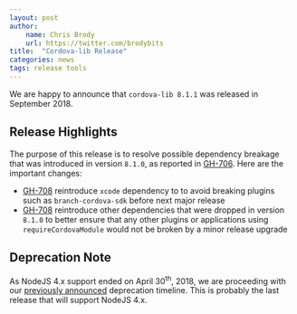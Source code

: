 ```yaml
---
layout: post
author:
    name: Chris Brody
    url: https://twitter.com/brodybits
title:  "Cordova-lib Release"
categories: news
tags: release tools
---
```


We are happy to announce that `cordova-lib 8.1.1` was released in September 2018.

## Release Highlights

The purpose of this release is to resolve possible dependency breakage that was introduced in version `8.1.0`, as reported in [GH-706](https://github.com/apache/cordova-lib/issues/706). Here are the important changes:

* [GH-708](https://github.com/apache/cordova-lib/pull/708) reintroduce `xcode` dependency to to avoid breaking plugins such as `branch-cordova-sdk` before next major release
* [GH-708](https://github.com/apache/cordova-lib/pull/708) reintroduce other dependencies that were dropped in version `8.1.0` to better ensure that any other plugins or applications using `requireCordovaModule` would not be broken by a minor release upgrade

## Deprecation Note

As NodeJS 4.x support ended on April 30<sup>th</sup>, 2018, we are proceeding with our [previously announced](http://cordova.apache.org/news/2016/10/01/0.x-4.x-deprecation-timeline.html) deprecation timeline.  This is probably the last release that will support NodeJS 4.x.
